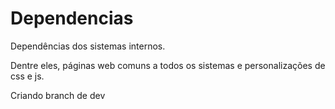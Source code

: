 # Dependencias

Dependências dos sistemas internos.

Dentre eles, páginas web comuns a todos os sistemas e personalizações de css e js.

Criando branch de dev 
